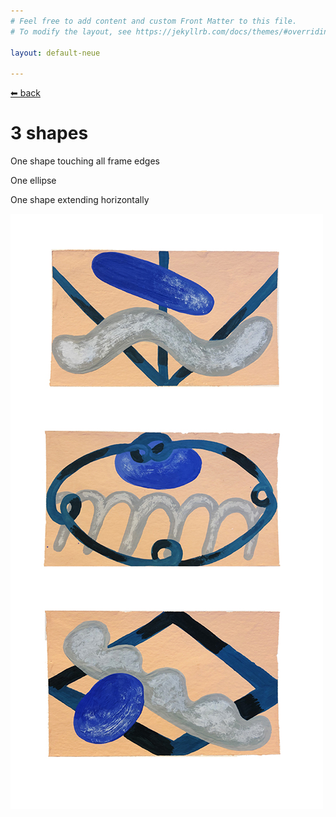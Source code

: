 ```yaml
---
# Feel free to add content and custom Front Matter to this file.
# To modify the layout, see https://jekyllrb.com/docs/themes/#overriding-theme-defaults

layout: default-neue

---
```

[⬅ back](index)

# 3 shapes

One shape touching all frame edges

One ellipse

One shape extending horizontally


![](images/3_shapes_paintings.jpg)  

